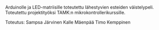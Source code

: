 Arduinolle ja LED-matriisille toteutettu lähestyvien esteiden väistelypeli.
Toteutettu projektityöksi TAMK:n mikrokontrollerikurssille.

Toteutus:
Sampsa Järvinen
Kalle Mäenpää
Timo Kemppinen 
